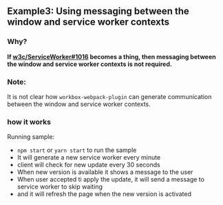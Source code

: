 ## Example3: Using messaging between the window and service worker contexts

### Why?

**If [w3c/ServiceWorker#1016](https://github.com/w3c/ServiceWorker/issues/1016) becomes a thing,
then messaging between the window and service worker contexts is not required.**

### Note:
It is not clear how `workbox-webpack-plugin` can generate communication between the window and service worker contexts.

### how it works

Running sample:
- `npm start` or `yarn start` to run the sample
- It will generate a new service worker every minute
- client will check for new update every 30 seconds
- When new version is available it shows a message to the user
- When user accepted ti apply the update, it will send a message to service worker to skip waiting
- and it will refresh the page when the new version is activated

